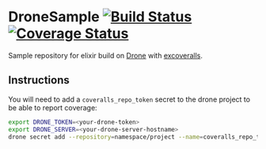 # DroneSample [![Build Status](https://drone.meltwater.io/api/badges/vorce/drone_sample/status.svg)](https://drone.meltwater.io/vorce/drone_sample) [![Coverage Status](https://coveralls.io/repos/github/vorce/drone_sample/badge.svg?branch=master)](https://coveralls.io/github/vorce/drone_sample?branch=master)

Sample repository for elixir build on [Drone](https://drone.io) with [excoveralls](https://github.com/parroty/excoveralls).

## Instructions

You will need to add a `coveralls_repo_token` secret to the drone project to be able to report coverage:

```bash
export DRONE_TOKEN=<your-drone-token>
export DRONE_SERVER=<your-drone-server-hostname>
drone secret add --repository=namespace/project --name=coveralls_repo_token --value=<coveralls-repo-token>
```